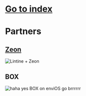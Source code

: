 # [Go to index](https://lintine.github.io/INDEX)
# Partners
## [Zeon](https://zeon.dev)
![Lintine + Zeon](https://media.discordapp.net/attachments/891772302952366150/891772419814064178/unknown.png?width=1958&height=1029 "Lintine + Zeon")

## BOX
![haha yes BOX on enviOS go brrrrrr](https://media.discordapp.net/attachments/890976217677828176/895336968966242314/unknown.png?width=1958&height=979 "box on enviOS")
